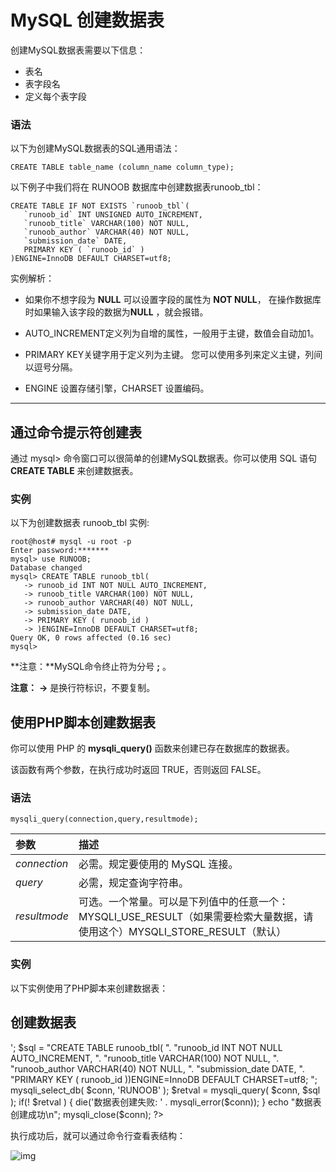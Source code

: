 # MySQL 创建数据表

创建MySQL数据表需要以下信息：

- 表名
- 表字段名
- 定义每个表字段

### 语法

以下为创建MySQL数据表的SQL通用语法：

```
CREATE TABLE table_name (column_name column_type);
```



以下例子中我们将在 RUNOOB 数据库中创建数据表runoob_tbl：

```
CREATE TABLE IF NOT EXISTS `runoob_tbl`(
   `runoob_id` INT UNSIGNED AUTO_INCREMENT,
   `runoob_title` VARCHAR(100) NOT NULL,
   `runoob_author` VARCHAR(40) NOT NULL,
   `submission_date` DATE,
   PRIMARY KEY ( `runoob_id` )
)ENGINE=InnoDB DEFAULT CHARSET=utf8;
```

实例解析：

- 如果你不想字段为 **NULL** 可以设置字段的属性为 **NOT NULL**， 在操作数据库时如果输入该字段的数据为**NULL** ，就会报错。

- AUTO_INCREMENT定义列为自增的属性，一般用于主键，数值会自动加1。

- PRIMARY KEY关键字用于定义列为主键。 您可以使用多列来定义主键，列间以逗号分隔。

- ENGINE 设置存储引擎，CHARSET 设置编码。

  

------

## 通过命令提示符创建表

通过 mysql> 命令窗口可以很简单的创建MySQL数据表。你可以使用 SQL 语句 **CREATE TABLE** 来创建数据表。

### 实例

以下为创建数据表 runoob_tbl 实例:

```
root@host# mysql -u root -p
Enter password:*******
mysql> use RUNOOB;
Database changed
mysql> CREATE TABLE runoob_tbl(
   -> runoob_id INT NOT NULL AUTO_INCREMENT,
   -> runoob_title VARCHAR(100) NOT NULL,
   -> runoob_author VARCHAR(40) NOT NULL,
   -> submission_date DATE,
   -> PRIMARY KEY ( runoob_id )
   -> )ENGINE=InnoDB DEFAULT CHARSET=utf8;
Query OK, 0 rows affected (0.16 sec)
mysql>
```

**注意：**MySQL命令终止符为分号 **;** 。

**注意：** **->** 是换行符标识，不要复制。

## 使用PHP脚本创建数据表

你可以使用 PHP 的 **mysqli_query()** 函数来创建已存在数据库的数据表。

该函数有两个参数，在执行成功时返回 TRUE，否则返回 FALSE。

### 语法

```
mysqli_query(connection,query,resultmode);
```

| 参数         | 描述                                                         |
| :----------- | :----------------------------------------------------------- |
| *connection* | 必需。规定要使用的 MySQL 连接。                              |
| *query*      | 必需，规定查询字符串。                                       |
| *resultmode* | 可选。一个常量。可以是下列值中的任意一个：MYSQLI_USE_RESULT（如果需要检索大量数据，请使用这个）MYSQLI_STORE_RESULT（默认） |

### 实例

以下实例使用了PHP脚本来创建数据表：

## 创建数据表

<?php $dbhost = 'localhost:3306';  // mysql服务器主机地址 $dbuser = 'root';            // mysql用户名 $dbpass = '123456';          // mysql用户名密码 $conn = mysqli_connect($dbhost, $dbuser, $dbpass); if(! $conn ) {    die('连接失败: ' . mysqli_error($conn)); } echo '连接成功<br />'; $sql = "CREATE TABLE runoob_tbl( ".        "runoob_id INT NOT NULL AUTO_INCREMENT, ".        "runoob_title VARCHAR(100) NOT NULL, ".        "runoob_author VARCHAR(40) NOT NULL, ".        "submission_date DATE, ".        "PRIMARY KEY ( runoob_id ))ENGINE=InnoDB DEFAULT CHARSET=utf8; "; mysqli_select_db( $conn, 'RUNOOB' ); $retval = mysqli_query( $conn, $sql ); if(! $retval ) {    die('数据表创建失败: ' . mysqli_error($conn)); } echo "数据表创建成功\n"; mysqli_close($conn); ?>

执行成功后，就可以通过命令行查看表结构：

![img](https://www.runoob.com/wp-content/uploads/2014/03/83B74D96-5A71-40DF-86CB-10E1A434B973.jpg)